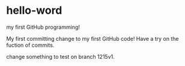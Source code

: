 # hello-word
my first GitHub programming!

My first committing change to my first GitHub code!
Have a try on the fuction of commits.

change something to test on branch 1215v1.
